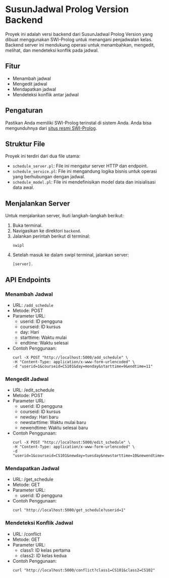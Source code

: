 # SusunJadwal Prolog Version Backend

Proyek ini adalah versi backend dari SusunJadwal Prolog Version yang dibuat menggunakan SWI-Prolog untuk menangani penjadwalan kelas. Backend server ini mendukung operasi untuk menambahkan, mengedit, melihat, dan mendeteksi konflik pada jadwal.

## Fitur

- Menambah jadwal
- Mengedit jadwal
- Mendapatkan jadwal
- Mendeteksi konflik antar jadwal

## Pengaturan

Pastikan Anda memiliki SWI-Prolog terinstal di sistem Anda. Anda bisa mengunduhnya dari [situs resmi SWI-Prolog](https://www.swi-prolog.org/Download.html).

## Struktur File

Proyek ini terdiri dari dua file utama:

- `schedule_server.pl`: File ini mengatur server HTTP dan endpoint.
- `schedule_service.pl`: File ini mengandung logika bisnis untuk operasi yang berhubungan dengan jadwal.
- `schedule_model.pl`: File ini mendefinisikan model data dan inisialisasi data awal.

## Menjalankan Server

Untuk menjalankan server, ikuti langkah-langkah berikut:

1. Buka terminal.
2. Navigasikan ke direktori `backend`.
3. Jalankan perintah berikut di terminal:
    ``` 
    swipl
    ```
4. Setelah masuk ke dalam swipl terminal, jalankan server:
    ```
    [server].
    ```

## API Endpoints

### Menambah Jadwal

- URL: `/add_schedule`
- Metode: POST
- Parameter URL:
  - userid: ID pengguna
  - courseid: ID kursus
  - day: Hari
  - starttime: Waktu mulai
  - endtime: Waktu selesai
- Contoh Penggunaan:
    ``` 
    curl -X POST "http://localhost:5000/add_schedule" \
  -H "Content-Type: application/x-www-form-urlencoded" \
  -d "userid=1&courseid=CS101&day=monday&starttime=9&endtime=11"
    
    ```

### Mengedit Jadwal

- URL: /edit_schedule
- Metode: POST
- Parameter URL:
  - userid: ID pengguna
  - courseid: ID kursus
  - newday: Hari baru
  - newstarttime: Waktu mulai baru
  - newendtime: Waktu selesai baru
- Contoh Penggunaan:
  ```
  curl -X POST "http://localhost:5000/edit_schedule" \
  -H "Content-Type: application/x-www-form-urlencoded" \
  -d "userid=1&courseid=CS101&newday=tuesday&newstarttime=10&newendtime=12"
  ```

### Mendapatkan Jadwal

- URL: /get_schedule
- Metode: GET
- Parameter URL:
  - userid: ID pengguna
- Contoh Penggunaan:
    ```
    curl "http://localhost:5000/get_schedule?userid=1"
    ```


### Mendeteksi Konflik Jadwal

- URL: /conflict
- Metode: GET
- Parameter URL:
  - class1: ID kelas pertama
  - class2: ID kelas kedua
- Contoh Penggunaan:
    ```
    curl "http://localhost:5000/conflict?class1=CS101&class2=CS102"
    ```
